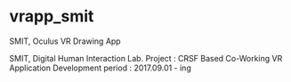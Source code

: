 # vrapp_smit
SMIT, Oculus VR Drawing App

SMIT, Digital Human Interaction Lab.
Project : CRSF Based Co-Working VR Application Development
period : 2017.09.01 - ing
